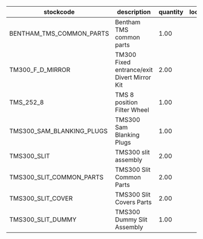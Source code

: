 |stockcode|description|quantity|location|
|---------|-----------|--------|--------|
|BENTHAM_TMS_COMMON_PARTS|Bentham TMS common parts|1.00||
|TM300_F_D_MIRROR|TM300 Fixed entrance/exit Divert Mirror Kit|2.00||
|TMS_252_8|TMS 8 position Filter Wheel|1.00||
|TMS300_SAM_BLANKING_PLUGS|TMS300 Sam Blanking Plugs|1.00||
|TMS300_SLIT|TMS300 slit assembly|2.00||
|TMS300_SLIT_COMMON_PARTS|TMS300 Slit Common Parts|2.00||
|TMS300_SLIT_COVER|TMS300 Slit Covers Parts|2.00||
|TMS300_SLIT_DUMMY|TMS300 Dummy Slit Assembly|1.00||
